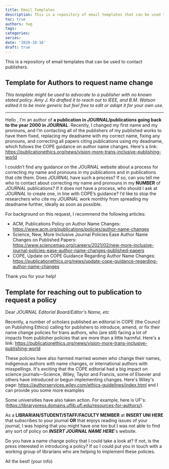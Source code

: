 ```yaml
---
title: Email Templates
description: This is a repository of email templates that can be used to contact publishers.
toc: true
authors: twg
tags:
categories:
series:
date: '2020-10-16'
draft: true
---
```


This is a repository of email templates that can be used to contact publishers.

<!--more-->

## Template for Authors to request name change
*This template might be used to advocate to a publisher with no known stated policy. Amy J. Ko drafted it to reach out to IEEE, and B.M. Watson edited it to be more generic but feel free to edit or adapt it for your own use.*
________________________________________
Hello <NAME>,
I’m an author of **a publication in *JOURNAL*/publications going back to the year 2000 in *JOURNAL***. Recently, I changed my first name and my pronouns, and I’m contacting all of the publishers of my published works to have them fixed, replacing my deadname with my correct name, fixing any pronouns, and correcting all papers citing publications using my deadname, which follows the COPE guidance on author name changes. Here's a link: https://publicationethics.org/news/vision-more-trans-inclusive-publishing-world 

I couldn’t find any guidance on the *JOURNAL* website about a process for correcting my name and pronouns in my publications and in publications that cite them. Does *JOURNAL* have such a process? If so, can you tell me who to contact about correcting my name and pronouns in my **NUMBER** of *JOURNAL* publications? If it does not have a process, who should I ask at *JOURNAL* to create one, in line with COPE’s guidance? I’d like to stop the researchers who cite my *JOURNAL* work monthly from spreading my deadname further, ideally as soon as possible.

For background on this request, I recommend the following articles:
- ACM, Publications Policy on Author Name Changes: https://www.acm.org/publications/policies/author-name-changes
- Science, New, More Inclusive Journal Policies Ease Author Name Changes on Published Papers: https://www.sciencemag.org/careers/2021/02/new-more-inclusive-journal-policies-ease-author-name-changes-published-papers
- COPE, Update on COPE Guidance Regarding Author Name Changes: https://publicationethics.org/news/update-cope-guidance-regarding-author-name-changes

Thank you for your help!

<NAME>

## Template for reaching out to publication to request a policy

Dear *JOURNAL Editorial Board/Editor's Name, etc*

Recently, a number of scholars published an editorial in COPE (the Council on Publishing Ethics) calling for publishers to introduce, amend, or fix their name change policies for trans authors, who (are still) facing a lot of impacts from publisher policies that are more than a little harmful. Here's a link: https://publicationethics.org/news/vision-more-trans-inclusive-publishing-world 

These policies have also harmed married women who change their names, indigenous authors with name changes, or international authors with misspellings. It's exciting that the COPE editorial had a big impact on science journals—Science, Wiley, Taylor and Francis, some of Elsevier and others have introduced or begun implementing changes. Here's Wiley's page: https://authorservices.wiley.com/ethics-guidelines/index.html and I can provide you some more examples

Some universities have also taken action. For example, here is UF's: (https://librarypress.domains.uflib.ufl.edu/resources-for-authors/). 

As a **LIBRARIAN/STUDENT/STAFF/FACULTY MEMBER** at **INSERT UNI HERE** that subscribes to your journal **OR** that enjoys reading issues of your journal, I was hoping that you might have one too but I was not able to find any sort of policy on ***INSERT JOURNAL NAME HERE***'s website.

Do you have a name change policy that I could take a look at? If not, is the press interested in introducing a policy? If so I could put you in touch with a working group of librarians who are helping to implement these policies. 

All the best!
(your info)

